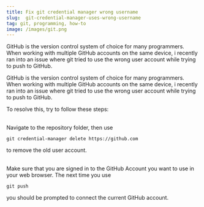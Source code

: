 ```yaml
---
title: Fix git credential manager wrong username
slug:  git-credential-manager-uses-wrong-username
tag: git, programming, how-to
image: /images/git.png
---
```


GitHub is the version control system of choice for many programmers. When working with multiple GitHub accounts on the same device, i recently ran into an issue where git tried to use the wrong user account while trying to push to GitHub.

<!--more-->
GitHub is the version control system of choice for many programmers. When working with multiple GitHub accounts on the same device, i recently ran into an issue where git tried to use the wrong user account while trying to push to GitHub.

To resolve this, try to follow these steps:

<br />
Navigate to the repository folder, then use 

```git credential-manager delete https://github.com```

to remove the old user account.

<br />
Make sure that you are signed in to the GitHub Account you want to use in your web browser. The next time you use 

```git push```

you should be prompted to connect the current GitHub account.